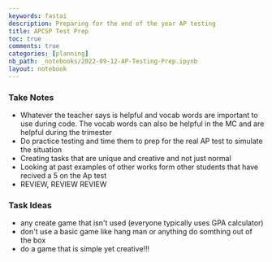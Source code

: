 ```yaml
---
keywords: fastai
description: Preparing for the end of the year AP testing
title: APCSP Test Prep
toc: true
comments: true
categories: [planning]
nb_path: _notebooks/2022-09-12-AP-Testing-Prep.ipynb
layout: notebook
---
```


<!--
#################################################
### THIS FILE WAS AUTOGENERATED! DO NOT EDIT! ###
#################################################
# file to edit: _notebooks/2022-09-12-AP-Testing-Prep.ipynb
-->

<div class="container" id="notebook-container">
        
<div class="cell border-box-sizing text_cell rendered"><div class="inner_cell">
<div class="text_cell_render border-box-sizing rendered_html">
<h3 id="Take-Notes">Take Notes<a class="anchor-link" href="#Take-Notes"> </a></h3><ul>
<li>Whatever the teacher says is helpful and vocab words are important to use during code. The vocab words can also be helpful in the MC and are helpful during the trimester</li>
<li>Do practice testing and time them to prep for the real AP test to simulate the situation</li>
<li>Creating tasks that are unique and creative and not just normal</li>
<li>Looking at past examples of other works form other students that have recived a 5 on the Ap test</li>
<li>REVIEW, REVIEW REVIEW</li>
</ul>

</div>
</div>
</div>
<div class="cell border-box-sizing text_cell rendered"><div class="inner_cell">
<div class="text_cell_render border-box-sizing rendered_html">
<h3 id="Task-Ideas">Task Ideas<a class="anchor-link" href="#Task-Ideas"> </a></h3><ul>
<li>any create game that isn't used (everyone typically uses GPA calculator)</li>
<li>don't use a basic game like hang man or anything do somthing out of the box</li>
<li>do a game that is simple yet creative!!!</li>
</ul>

</div>
</div>
</div>
</div>
 

